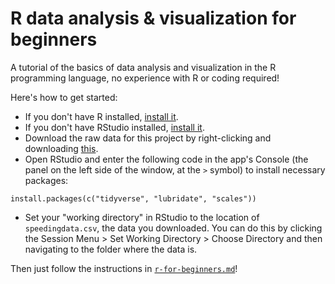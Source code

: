 # R data analysis & visualization for beginners
A tutorial of the basics of data analysis and visualization in the R programming language, no experience with R or coding required!

Here's how to get started:

- If you don't have R installed, [install it](https://cran.r-project.org).
- If you don't have RStudio installed, [install it](https://www.rstudio.com/products/rstudio/download/#download).
- Download the raw data for this project by right-clicking and downloading [this](https://raw.githubusercontent.com/dhmontgomery/r-data-for-beginners/master/speedingdata.csv).
- Open RStudio and enter the following code in the app's Console (the panel on the left side of the window, at the `>` symbol) to install necessary packages:

```
install.packages(c("tidyverse", "lubridate", "scales"))
```

- Set your "working directory" in RStudio to the location of `speedingdata.csv`, the data you downloaded. You can do this by clicking the Session Menu > Set Working Directory > Choose Directory and then navigating to the folder where the data is.

Then just follow the instructions in [`r-for-beginners.md`](https://github.com/dhmontgomery/r-data-for-beginners/blob/master/r_for_beginners.md)!
